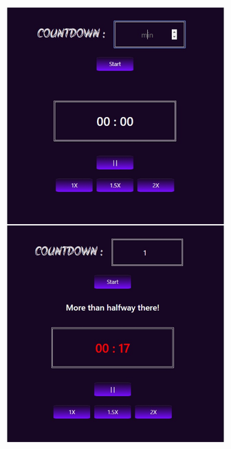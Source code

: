 ![Иллюстрация к проекту](https://github.com/LenaKorovina/timer/blob/master/img/1.jpg)
![Иллюстрация к проекту](https://github.com/LenaKorovina/timer/blob/master/img/2.jpg)
